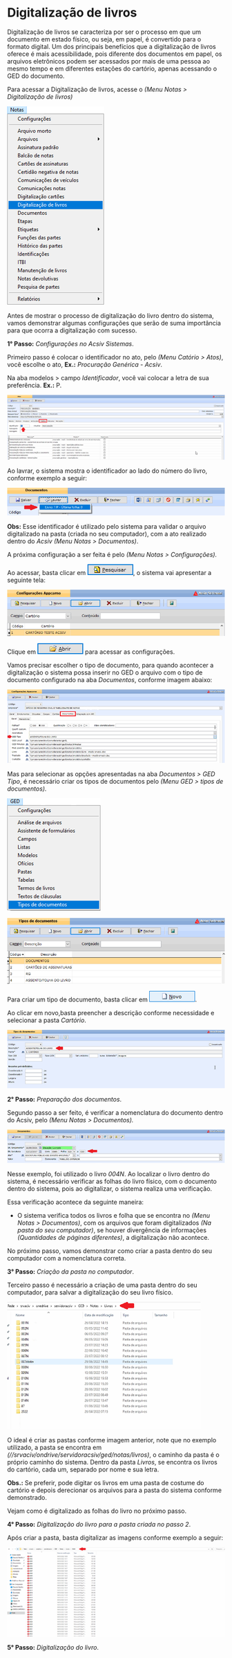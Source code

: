 # Digitalização de livros 

Digitalização de livros se caracteriza por ser o processo em que um documento em estado físico, ou seja, em papel, é convertido para o formato digital. Um dos principais benefícios que a digitalização de livros oferece é mais acessibilidade, pois diferente dos documentos em papel, os arquivos eletrônicos podem ser acessados por mais de uma pessoa ao mesmo tempo e em diferentes estações do cartório, apenas acessando o GED do documento.

Para acessar a Digitalização de livros, acesse o *(Menu Notas > Digitalização de livros)*

![menu](https://github.com/gislenetavaresacsiv/DigitalizacaoNotas/blob/main/IMAGENS/MENU.png)

Antes de mostrar o processo de digitalização do livro dentro do sistema, vamos demonstrar algumas configurações que serão de suma importância para que ocorra a digitalização com sucesso.

**1° Passo:** *Configurações no Acsiv Sistemas*. 

Primeiro passo é colocar o identificador no ato, pelo *(Menu Catório > Atos)*, você escolhe o ato, **Ex.:** *Procuração Genérica - Acsiv*.

Na aba modelos > campo *Identificador*, você vai colocar a letra de sua preferência. **Ex.:** P. 

![identificador](https://github.com/gislenetavaresacsiv/DigitalizacaoNotas/blob/main/IMAGENS/IDENTIFICADOR_LIVROS.PNG)

Ao lavrar, o sistema mostra o identificador ao lado do número do livro, conforme exemplo a seguir:

![identificador_lavrar](https://github.com/gislenetavaresacsiv/DigitalizacaoNotas/blob/main/IMAGENS/LETRA_AO_LAVRAR.png)

**Obs:** Esse identificador é utilizado pelo sistema para validar o arquivo digitalizado na pasta (criada no seu computador), com a ato realizado dentro do *Acsiv* *(Menu Notas > Documentos)*. 

A próxima configuração a ser feita é pelo *(Menu Notas > Configurações).*

Ao acessar, basta clicar em ![pesquisar](https://github.com/gislenetavaresacsiv/DigitalizacaoNotas/blob/main/IMAGENS/PESQUISAR.PNG), o sistema vai apresentar a seguinte tela:

![configurações](https://github.com/gislenetavaresacsiv/DigitalizacaoNotas/blob/main/IMAGENS/NOTAS_CONFIGURACOES.PNG)

Clique em ![abrir](https://github.com/gislenetavaresacsiv/DigitalizacaoNotas/blob/main/IMAGENS/BOTAO_ABRIR.PNG) para acessar as configurações.

Vamos precisar escolher o tipo de documento, para quando acontecer a digitalização o sistema possa inserir no GED o arquivo com o tipo de documento configurado na aba *Documentos*, conforme imagem abaixo:

![ged_tipo](https://github.com/gislenetavaresacsiv/DigitalizacaoNotas/blob/main/IMAGENS/GED_CONFIGURACOES.PNG)

Mas para selecionar as opções apresentadas na aba *Documentos > GED Tipo*, é necessário criar os tipos de documentos pelo *(Menu GED > tipos de documentos).* 

![tipo_documentos](https://github.com/gislenetavaresacsiv/DigitalizacaoNotas/blob/main/IMAGENS/TIPO_GED.png)

![tipos_documentos](https://github.com/gislenetavaresacsiv/DigitalizacaoNotas/blob/main/IMAGENS/TIPOS_DOCUMENTOS_NOVO.PNG)

Para criar um tipo de documento, basta clicar em ![botao](https://github.com/gislenetavaresacsiv/DigitalizacaoNotas/blob/main/IMAGENS/TIPOS_DOCUMENTOS_BOTAO_NOVO.PNG).

Ao clicar em novo,basta preencher a descrição conforme necessidade e selecionar a pasta *Cartório*.

![tipos](https://github.com/gislenetavaresacsiv/DigitalizacaoNotas/blob/main/IMAGENS/TIPOS_DOCUMENTOS.PNG)

**2° Passo:** *Preparação dos documentos*.

Segundo passo a ser feito, é verificar a nomenclatura do documento dentro do Acsiv, pelo *(Menu Notas > Documentos).*

![documento](https://github.com/gislenetavaresacsiv/DigitalizacaoNotas/blob/main/IMAGENS/NOME_LIVRO_MENU_DOCUMENTOS.PNG)

Nesse exemplo, foi utilizado o livro *004N*. Ao localizar o livro dentro do sistema, é necessário verificar as folhas do livro físico, com o documento dentro do sistema, pois ao digitalizar, o sistema realiza uma verificação. 

Essa verificação acontece da seguinte maneira:

* O sistema verifica todos os livros e folha que se encontra no *(Menu Notas > Documentos)*, com os arquivos que foram digitalizados *(Na pasta do seu computador)*, se houver divergência de informações *(Quantidades de páginas diferentes)*, a digitalização não acontece. 

No próximo passo, vamos demonstrar como criar a pasta dentro do seu computador com a nomenclatura correta.



**3° Passo:** *Criação da pasta no computador*.

Terceiro passo é necessário a criação de uma pasta dentro do seu computador, para salvar a digitalização do seu livro físico.

![ordem](https://github.com/gislenetavaresacsiv/DigitalizacaoNotas/blob/main/IMAGENS/ORDEM_LIVROS_PASTA_COMPUTADOR.PNG)

O ideal é criar as pastas conforme imagem anterior, note que no exemplo utilizado, a pasta se encontra em *(//srvaciv/ondrive/servidoracsiv/ged/notas/livros)*, o caminho da pasta é o próprio caminho do sistema. Dentro da pasta *Livros*, se encontra os livros do cartório, cada um, separado por nome e sua letra.

**Obs.:** Se preferir, pode digitar os livros em uma pasta de costume do cartório e depois derecionar os arquivos para a pasta do sistema conforme demonstrado.

Vejam como é digitalizado as folhas do livro no próximo passo.


**4° Passo:** *Digitalização do livro para a pasta criada no passo 2*.

Após criar a pasta, basta digitalizar as imagens conforme exemplo a seguir:

![ordem_arquivos](https://github.com/gislenetavaresacsiv/DigitalizacaoNotas/blob/main/IMAGENS/ORDEM_ARQUIVOS_SALVOS.PNG)


**5° Passo:** *Digitalização do livro*.



![]()
